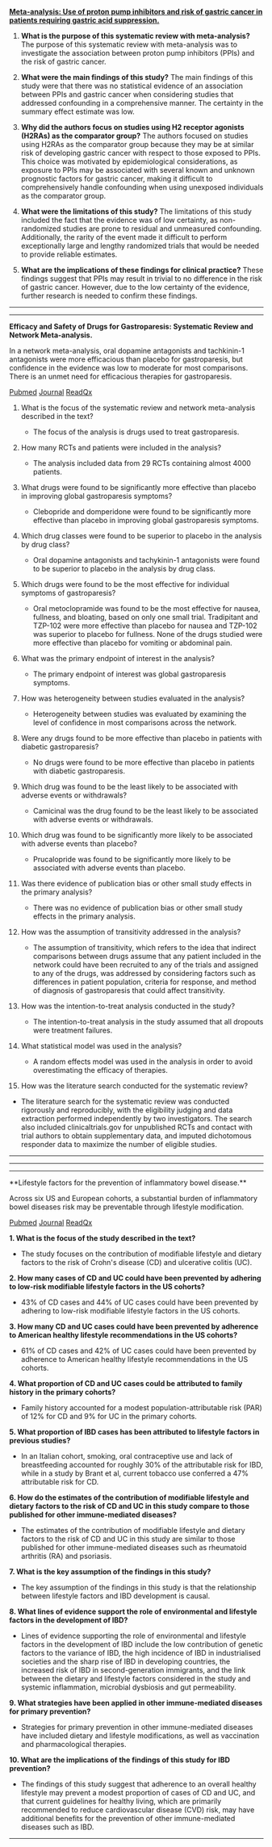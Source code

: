 [**Meta-analysis: Use of proton pump inhibitors and risk of gastric cancer in patients requiring gastric acid suppression.**](https://onlinelibrary.wiley.com/doi/10.1111/apt.17360)


1.  **What is the purpose of this systematic review with meta-analysis?** The purpose of this systematic review with meta-analysis was to investigate the association between proton pump inhibitors (PPIs) and the risk of gastric cancer.
    
2.  **What were the main findings of this study?** The main findings of this study were that there was no statistical evidence of an association between PPIs and gastric cancer when considering studies that addressed confounding in a comprehensive manner. The certainty in the summary effect estimate was low.
    
3.  **Why did the authors focus on studies using H2 receptor agonists (H2RAs) as the comparator group?** The authors focused on studies using H2RAs as the comparator group because they may be at similar risk of developing gastric cancer with respect to those exposed to PPIs. This choice was motivated by epidemiological considerations, as exposure to PPIs may be associated with several known and unknown prognostic factors for gastric cancer, making it difficult to comprehensively handle confounding when using unexposed individuals as the comparator group.
    
4.  **What were the limitations of this study?** The limitations of this study included the fact that the evidence was of low certainty, as non-randomized studies are prone to residual and unmeasured confounding. Additionally, the rarity of the event made it difficult to perform exceptionally large and lengthy randomized trials that would be needed to provide reliable estimates.
    
5.  **What are the implications of these findings for clinical practice?** These findings suggest that PPIs may result in trivial to no difference in the risk of gastric cancer. However, due to the low certainty of the evidence, further research is needed to confirm these findings.



<hr>
<hr>

**Efficacy and Safety of Drugs for Gastroparesis: Systematic Review and Network Meta-analysis.**

In a network meta-analysis, oral dopamine antagonists and tachkinin-1 antagonists were more efficacious than placebo for gastroparesis, but confidence in the evidence was low to moderate for most comparisons. There is an unmet need for efficacious therapies for gastroparesis.

[Pubmed](https://pubmed.ncbi.nlm.nih.gov/36581089) [Journal](https://doi.org/10.1053/j.gastro.2022.12.014) [ReadQx](https://www.qxmd.com/r/36581089)

1.  What is the focus of the systematic review and network meta-analysis described in the text?
    
    -   The focus of the analysis is drugs used to treat gastroparesis.
2.  How many RCTs and patients were included in the analysis?
    
    -   The analysis included data from 29 RCTs containing almost 4000 patients.
3.  What drugs were found to be significantly more effective than placebo in improving global gastroparesis symptoms?
    
    -   Clebopride and domperidone were found to be significantly more effective than placebo in improving global gastroparesis symptoms.
4.  Which drug classes were found to be superior to placebo in the analysis by drug class?
    
    -   Oral dopamine antagonists and tachykinin-1 antagonists were found to be superior to placebo in the analysis by drug class.
5.  Which drugs were found to be the most effective for individual symptoms of gastroparesis?
    
    -   Oral metoclopramide was found to be the most effective for nausea, fullness, and bloating, based on only one small trial. Tradipitant and TZP-102 were more effective than placebo for nausea and TZP-102 was superior to placebo for fullness. None of the drugs studied were more effective than placebo for vomiting or abdominal pain.

1.  What was the primary endpoint of interest in the analysis?
    
    -   The primary endpoint of interest was global gastroparesis symptoms.
2.  How was heterogeneity between studies evaluated in the analysis?
    
    -   Heterogeneity between studies was evaluated by examining the level of confidence in most comparisons across the network.
3.  Were any drugs found to be more effective than placebo in patients with diabetic gastroparesis?
    
    -   No drugs were found to be more effective than placebo in patients with diabetic gastroparesis.
4.  Which drug was found to be the least likely to be associated with adverse events or withdrawals?
    
    -   Camicinal was the drug found to be the least likely to be associated with adverse events or withdrawals.
5.  Which drug was found to be significantly more likely to be associated with adverse events than placebo?
    
    -   Prucalopride was found to be significantly more likely to be associated with adverse events than placebo.


6.  Was there evidence of publication bias or other small study effects in the primary analysis?
    
    -   There was no evidence of publication bias or other small study effects in the primary analysis.
7.  How was the assumption of transitivity addressed in the analysis?
    
    -   The assumption of transitivity, which refers to the idea that indirect comparisons between drugs assume that any patient included in the network could have been recruited to any of the trials and assigned to any of the drugs, was addressed by considering factors such as differences in patient population, criteria for response, and method of diagnosis of gastroparesis that could affect transitivity.
8.  How was the intention-to-treat analysis conducted in the study?
    
    -   The intention-to-treat analysis in the study assumed that all dropouts were treatment failures.
9.  What statistical model was used in the analysis?
    
    -   A random effects model was used in the analysis in order to avoid overestimating the efficacy of therapies.
10.  How was the literature search conducted for the systematic review?
    

-   The literature search for the systematic review was conducted rigorously and reproducibly, with the eligibility judging and data extraction performed independently by two investigators. The search also included clinicaltrials.gov for unpublished RCTs and contact with trial authors to obtain supplementary data, and imputed dichotomous responder data to maximize the number of eligible studies. 


<hr>
<hr>
<hr>
**Lifestyle factors for the prevention of inflammatory bowel disease.**

Across six US and European cohorts, a substantial burden of inflammatory bowel diseases risk may be preventable through lifestyle modification.

[Pubmed](https://pubmed.ncbi.nlm.nih.gov/36591609) [Journal](https://doi.org/10.1136/gutjnl-2022-328174) [ReadQx](https://www.qxmd.com/r/36591609)

**1. What is the focus of the study described in the text?**

-   The study focuses on the contribution of modifiable lifestyle and dietary factors to the risk of Crohn's disease (CD) and ulcerative colitis (UC).

**2. How many cases of CD and UC could have been prevented by adhering to low-risk modifiable lifestyle factors in the US cohorts?**

-   43% of CD cases and 44% of UC cases could have been prevented by adhering to low-risk modifiable lifestyle factors in the US cohorts.

**3. How many CD and UC cases could have been prevented by adherence to American healthy lifestyle recommendations in the US cohorts?**

-   61% of CD cases and 42% of UC cases could have been prevented by adherence to American healthy lifestyle recommendations in the US cohorts.

**4. What proportion of CD and UC cases could be attributed to family history in the primary cohorts?**

-   Family history accounted for a modest population-attributable risk (PAR) of 12% for CD and 9% for UC in the primary cohorts.

**5. What proportion of IBD cases has been attributed to lifestyle factors in previous studies?**

-   In an Italian cohort, smoking, oral contraceptive use and lack of breastfeeding accounted for roughly 30% of the attributable risk for IBD, while in a study by Brant et al, current tobacco use conferred a 47% attributable risk for CD.

**6. How do the estimates of the contribution of modifiable lifestyle and dietary factors to the risk of CD and UC in this study compare to those published for other immune-mediated diseases?**

-   The estimates of the contribution of modifiable lifestyle and dietary factors to the risk of CD and UC in this study are similar to those published for other immune-mediated diseases such as rheumatoid arthritis (RA) and psoriasis.

**7. What is the key assumption of the findings in this study?**

-   The key assumption of the findings in this study is that the relationship between lifestyle factors and IBD development is causal.

**8. What lines of evidence support the role of environmental and lifestyle factors in the development of IBD?**

-   Lines of evidence supporting the role of environmental and lifestyle factors in the development of IBD include the low contribution of genetic factors to the variance of IBD, the high incidence of IBD in industrialised societies and the sharp rise of IBD in developing countries, the increased risk of IBD in second-generation immigrants, and the link between the dietary and lifestyle factors considered in the study and systemic inflammation, microbial dysbiosis and gut permeability.

**9. What strategies have been applied in other immune-mediated diseases for primary prevention?**

-   Strategies for primary prevention in other immune-mediated diseases have included dietary and lifestyle modifications, as well as vaccination and pharmacological therapies.

**10. What are the implications of the findings of this study for IBD prevention?**

-   The findings of this study suggest that adherence to an overall healthy lifestyle may prevent a modest proportion of cases of CD and UC, and that current guidelines for healthy living, which are primarily recommended to reduce cardiovascular disease (CVD) risk, may have additional benefits for the prevention of other immune-mediated diseases such as IBD.

<hr>


